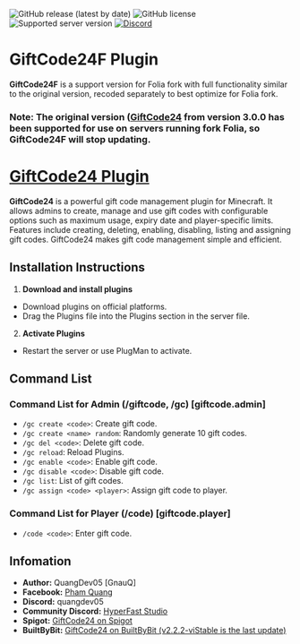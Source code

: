 ![GitHub release (latest by date)](https://img.shields.io/github/v/release/quangdev05/GiftCode24F)
![GitHub license](https://img.shields.io/github/license/quangdev05/GiftCode24F)
![Supported server version](https://img.shields.io/badge/Minecraft-1.20x%20--_1.21x-green)
[![Discord](https://img.shields.io/discord/1247029974154612828.svg?label=&logo=discord&logoColor=ffffff&color=7389D8&labelColor=6A7EC2)](https://discord.gg/4SGhHNmhE8)

# GiftCode24F Plugin
**GiftCode24F** is a support version for Folia fork with full functionality similar to the original version, recoded separately to best optimize for Folia fork.
### **Note:** The original version ([GiftCode24](https://github.com/quangdev05/GiftCode24/) from version 3.0.0 has been supported for use on servers running fork Folia, so GiftCode24F will stop updating.

# [GiftCode24 Plugin](https://github.com/quangdev05/GiftCode24/)
**GiftCode24** is a powerful gift code management plugin for Minecraft. It allows admins to create, manage and use gift codes with configurable options such as maximum usage, expiry date and player-specific limits. Features include creating, deleting, enabling, disabling, listing and assigning gift codes. GiftCode24 makes gift code management simple and efficient.

## Installation Instructions
1. **Download and install plugins**
- Download plugins on official platforms.
- Drag the Plugins file into the Plugins section in the server file.
2. **Activate Plugins**
- Restart the server or use PlugMan to activate.

## Command List
### Command List for Admin (/giftcode, /gc) [giftcode.admin]
- `/gc create <code>`: Create gift code.
- `/gc create <name> random`: Randomly generate 10 gift codes.
- `/gc del <code>`: Delete gift code.
- `/gc reload`: Reload Plugins.
- `/gc enable <code>`: Enable gift code.
- `/gc disable <code>`: Disable gift code.
- `/gc list`: List of gift codes.
- `/gc assign <code> <player>`: Assign gift code to player.
### Command List for Player (/code) [giftcode.player]
- `/code <code>`: Enter gift code.

## Infomation
- **Author:** QuangDev05 [GnauQ]
- **Facebook:** [Pham Quang](https://www.facebook.com/quangdev05)
- **Discord:** quangdev05
- **Community Discord:** [HyperFast Studio](https://discord.gg/4SGhHNmhE8)
- **Spigot:** [GiftCode24 on Spigot](https://www.spigotmc.org/resources/giftcode24.117453/)
- **BuiltByBit:** [GiftCode24 on BuiltByBit (v2.2.2-viStable is the last update)](https://builtbybit.com/resources/giftcode24.46671/)
